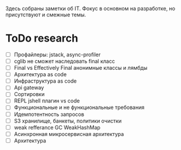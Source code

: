 Здесь собраны заметки об IT. Фокус в основном на разработке, но присутствуют и смежные темы.

# ToDo research

- [ ] Профайлеры: jstack, async-profiler
- [ ] cglib не сможет наследовать final класс
- [ ] Final vs Effectively Final анонимные классы и лямбды
- [ ] Архитектура as code
- [ ] Инфраструктура as code
- [ ] Api gateway
- [ ] Сортировки
- [ ] REPL jshell плагин vs code
- [ ] Функциональные и не функциональные требования
- [ ] Идемпотентность запросов
- [ ] S3 хранилище, банкеты, политики очистки
- [ ] weak refferance GC WeakHashMap
- [ ] Асинхронная микросервисная архитектура
- [ ] Архитектура